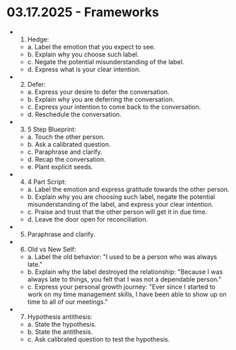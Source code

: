 # 03.17.2025 - Frameworks

- 1. Hedge:
    - a. Label the emotion that you expect to see.
    - b. Explain why you choose such label.
    - c. Negate the potential misunderstanding of the label.
    - d. Express what is your clear intention.

- 2. Defer:
    - a. Express your desire to defer the conversation.
    - b. Explain why you are deferring the conversation.
    - c. Express your intention to come back to the conversation.
    - d. Reschedule the conversation.

- 3. 5 Step Blueprint:
    - a. Touch the other person.
    - b. Ask a calibrated question.
    - c. Paraphrase and clarify.
    - d. Recap the conversation.
    - e. Plant explicit seeds.

- 4. 4 Part Script:
    - a. Label the emotion and express gratitude towards the other person.
    - b. Explain why you are choosing such label, negate the potential misunderstanding of the label, and express your clear intention.
    - c. Praise and trust that the other person will get it in due time.
    - d. Leave the door open for reconciliation.

- 5. Paraphrase and clarify.

- 6. Old vs New Self:
    - a. Label the old behavior: "I used to be a person who was always late."
    - b. Explain why the label destroyed the relationship: "Because I was always late to things, you felt that I was not a dependable person."
    - c. Express your personal growth journey: "Ever since I started to work on my time management skills, I have been able to show up on time to all of our meetings."

- 7. Hypothesis antithesis:
    - a. State the hypothesis.
    - b. State the antithesis.
    - c. Ask calibrated question to test the hypothesis.

